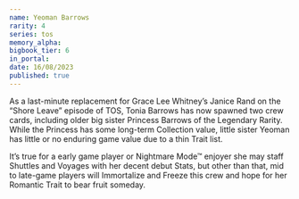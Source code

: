 ```yaml
---
name: Yeoman Barrows
rarity: 4
series: tos
memory_alpha:
bigbook_tier: 6
in_portal:
date: 16/08/2023
published: true
---
```


As a last-minute replacement for Grace Lee Whitney’s Janice Rand on the “Shore Leave” episode of TOS, Tonia Barrows has now spawned two crew cards, including older big sister Princess Barrows of the Legendary Rarity. While the Princess has some long-term Collection value, little sister Yeoman has little or no enduring game value due to a thin Trait list.

It’s true for a early game player or Nightmare Mode™ enjoyer she may staff Shuttles and Voyages with her decent debut Stats, but other than that, mid to late-game players will Immortalize and Freeze this crew and hope for her Romantic Trait to bear fruit someday.
